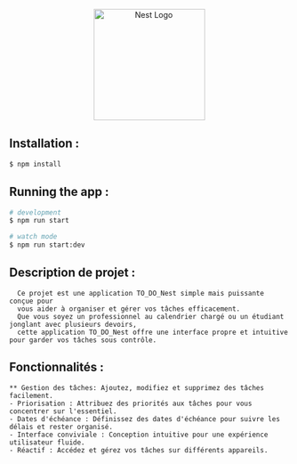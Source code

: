 <p align="center">
  <a href="http://nestjs.com/" target="blank"><img src="https://nestjs.com/img/logo-small.svg" width="200" alt="Nest Logo" /></a>
</p>


## Installation :

```bash
$ npm install
```

## Running the app :

```bash
# development
$ npm run start

# watch mode
$ npm run start:dev
```

## Description de projet :
```
  Ce projet est une application TO_DO_Nest simple mais puissante conçue pour  
  vous aider à organiser et gérer vos tâches efficacement.  
  Que vous soyez un professionnel au calendrier chargé ou un étudiant jonglant avec plusieurs devoirs,
  cette application TO_DO_Nest offre une interface propre et intuitive pour garder vos tâches sous contrôle.
```

## Fonctionnalités :
```
** Gestion des tâches: Ajoutez, modifiez et supprimez des tâches facilement.
- Priorisation : Attribuez des priorités aux tâches pour vous concentrer sur l'essentiel.
- Dates d'échéance : Définissez des dates d'échéance pour suivre les délais et rester organisé.
- Interface conviviale : Conception intuitive pour une expérience utilisateur fluide.
- Réactif : Accédez et gérez vos tâches sur différents appareils.
```
